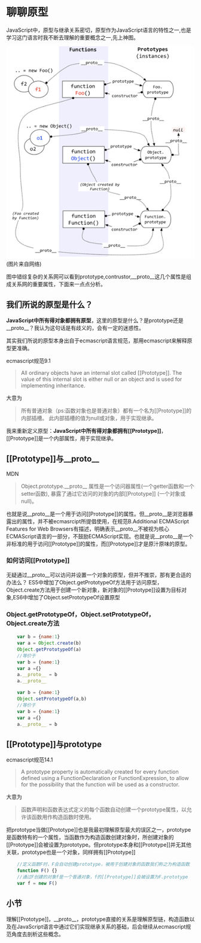 # 聊聊原型

JavaScript中，原型与继承关系密切，原型作为JavaScript语言的特性之一,也是学习这门语言时我不断去理解的重要概念之一,先上神图。

![](https://github.com/WoolYang/wool-blog/blob/master/image/prototype.png)
(图片来自网络)

图中错综复杂的关系网可以看到prototype,contrustor,__proto__这几个属性是组成关系网的重要属性，下面来一点点分析。
## 我们所说的原型是什么？

**JavaScript中所有得对象都拥有原型**，这里的原型是什么？是prototype还是__proto__？我认为这句话是有歧义的，会有一定的迷惑性。

其实我们所说的原型本身出自于ecmascript语言规范，那用ecmascript来解释原型更准确。

ecmascript规范9.1
> All ordinary objects have an internal slot called [[Prototype]]. The value of this internal slot is either null or an object and is used for implementing inheritance.

大意为
> 所有普通对象（ps:函数对象也是普通对象）都有一个名为[[Prototype]]的内部插槽。 此内部插槽的值为null或对象，用于实现继承。

我来重新定义原型：**JavaScript中所有得对象都拥有[[Prototype]]**，[[Prototype]]是一个内部属性，用于实现继承。

## [[Prototype]]与__proto__
MDN
 >Object.prototype.\_\_proto\_\_ 属性是一个访问器属性(一个getter函数和一个setter函数), 暴露了通过它访问的对象的内部[[Prototype]] (一个对象或 null)。

也就是说__proto__是一个用于访问[[Prototype]]的属性。但__proto__是浏览器暴露出的属性，并不被ecmasrcipt所提倡使用，在规范B.Additional ECMAScript Features for Web Browsers有描述，明确表示__proto__不被视为核心ECMAScript语言的一部分，不鼓励ECMAScript实现。也就是说__proto__是一个非标准的用于访问[[Prototype]]的属性，而[[Prototype]]才是原汁原味的原型。

### 如何访问[[Prototype]]
无疑通过__proto__可以访问并设置一个对象的原型，但并不推崇，那有更合适的办法么？
ES5中增加了Object.getPrototypeOf方法用于访问原型，Object.create方法用于创建一个新对象，新对象的[[Prototype]]设置为目标对象,ES6中增加了Object.setPrototypeOf设置原型

### Object.getPrototypeOf，Object.setPrototypeOf，Object.create方法
```js
    var b = {name:1}
    var a = Object.create(b)
    Object.getPrototypeOf(a)
    //等价于
    var b = {name:1}
    var a ={}
    a.__proto__ = b
    a.__proto__
```
```js
    var b = {name:1}
    Object.setPrototypeOf(a,b)
    //等价于
    var b = {name:1}
    var a ={}
    a.__proto__ = b
```
## [[Prototype]]与prototype
ecmascript规范14.1
> A prototype property is automatically created for every function defined using a FunctionDeclaration or FunctionExpression, to allow for the possibility that the function will be used as a constructor.

大意为
> 函数声明和函数表达式定义的每个函数自动创建一个prototype属性，以允许该函数用作构造函数时使用。

把prototype当做[[Prototype]]也是我最初理解原型最大的误区之一，prototype是函数特有的一个属性，当函数作为构造函数创建对象时，所创建对象的[[Prototype]]会被设置为prototype。但prototype本身和[[Prototype]]并无其他关联，prototype也是一个对象，同样拥有[[Prototype]]

```js
    //定义函数F时，F会自动创建prototype，被用于创建对象的函数我们称之为构造函数
    function F() {}  
    //通过F创建的对象f是一个普通对象，f的[[Prototype]]会被设置为F.prototype
    var f = new F()  
```

## 小节
理解[[Prototype]]，\_\_proto\_\_，prototype直接的关系是理解原型链，构造函数以及在JavaScript语言中通过它们实现继承关系的基础，后会继续从ecmascript规范角度去剖析这些概念。